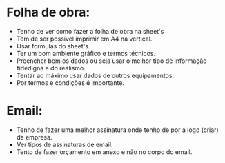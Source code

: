 $\quad$
# Folha de obra: 

-  Tenho de ver como fazer a folha de obra na sheet's
-  Tem de ser possível imprimir em A4 na vertical.
-  Usar formulas do sheet's.
-  Ter um bom ambiente gráfico e termos técnicos.
-  Preencher bem os dados ou seja usar o melhor tipo de informação fidedigna e do realismo.
-  Tentar ao máximo usar dados de outros equipamentos.
-  Por termos e condições é importante.
# Email:

-  Tenho de fazer uma melhor assinatura onde tenho de por a logo (criar) da empresa.
-  Ver tipos de assinaturas de email.
-  Tento de fazer orçamento em anexo e não no corpo do email.
